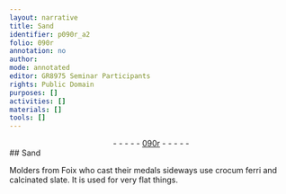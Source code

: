 ```yaml
---
layout: narrative
title: Sand
identifier: p090r_a2
folio: 090r
annotation: no
author:
mode: annotated
editor: GR8975 Seminar Participants
rights: Public Domain
purposes: []
activities: []
materials: []
tools: []
---
```


 <div class="folio" align="center">- - - - - <a href="http://gallica.bnf.fr/ark:/12148/btv1b10500001g/f185.image" target="_blank">090r</a> - - - - - </div> 
## Sand

 
 Molders from Foix who cast their medals sideways use crocum ferri and calcinated slate. It is used for very flat things. 
 